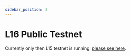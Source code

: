 ```yaml
---
sidebar_position: 2
---
```


# L16 Public Testnet

Currently only then L15 testnet is running, [please see here](l15-testnet.md).
